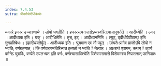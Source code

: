 ```yaml
---
index: 7.4.53
sutra: यीवर्णयोर्दीधीवेव्योः

---
```

 यकारे इकार उच्चारणार्थः । लोपो भवतीति । हकारस्त्वनन्तरोऽप्यस्वरितत्वान्नानुवर्तते । आदीध्येति । ल्यप् । आदीध्यक इति । यक् । आदीधितेति । तृच्, इट् ।  आदीध्यनमिति । ल्युट्, ठ्दीधीवेवीटाम्ऽ इति गुणप्रतिषेधः । इहादीधयतेर्वुल् - आदीध्यक इति । श्रूयमाण एव णौ ण्वुल् । उत्पतेः प्रागेव प्राप्तोऽपि लोपो न भवति; वर्णग्रहणात् । किं वर्णग्रहणमतिरिच्यत इत्यतो न भवति ? नेत्याह । अक्षरार्थ एवायम्, कथम् ? ठ्वर्ण वर्मनेऽ चुरादिः, वर्ण्यते उपलभ्यत इति वर्णः, वर्णश्चासाविश्चेति विशेषणसमासे विशेषणस्य निपातनात् परनिपातः ॥